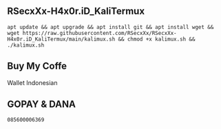 ## RSecxXx-H4x0r.iD_KaliTermux

```
apt update && apt upgrade && apt install git && apt install wget && wget https://raw.githubusercontent.com/RSecxXx/RSecxXx-H4x0r.iD_KaliTermux/main/kalimux.sh && chmod +x kalimux.sh && ./kalimux.sh
```

## Buy My Coffe

Wallet Indonesian
## GOPAY & DANA
```
085600006369
```

